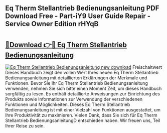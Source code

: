 ## Eq Therm Stellantrieb Bedienungsanleitung PDF Download Free - Part-iY9 User Guide Repair - Service Owner Edition rHYqB

# <h2><a href="http://df02m0.blite.top/?on=Eq+Therm+Stellantrieb+Bedienungsanleitung">🔗Download 👉🔴 Eq Therm Stellantrieb Bedienungsanleitung</a></h2>

[![Eq Therm Stellantrieb Bedienungsanleitung new download](https://i.imgur.com/lujVjoI.png)](http://df02m0.blite.top/?on=Eq+Therm+Stellantrieb+Bedienungsanleitung)
Freischaltwert Dieses Handbuch zeigt den vollen Wert Ihres neuen Eq Therm Stellantrieb Bedienungsanleitung mit detaillierten Erklärungen der Merkmale und Funktionen. Bevor Sie Ihr Eq Therm Stellantrieb Bedienungsanleitung verwenden, nehmen Sie sich bitte einen Moment Zeit, um dieses Handbuch sorgfältig zu lesen. Es enthält detaillierte Anweisungen zur Einrichtung des Produkts sowie Informationen zur Verwendung der verschiedenen Funktionen und Möglichkeiten. Dieses Eq Therm Stellantrieb Bedienungsanleitung ist mit einer Vielzahl von Funktionen ausgestattet, um Ihre Produktivität zu maximieren. Vielen Dank, dass Sie sich für Eq Therm Stellantrieb BedienungsanleitungD entschieden haben. Wir freuen uns, Teil Ihrer Reise zu sein.
